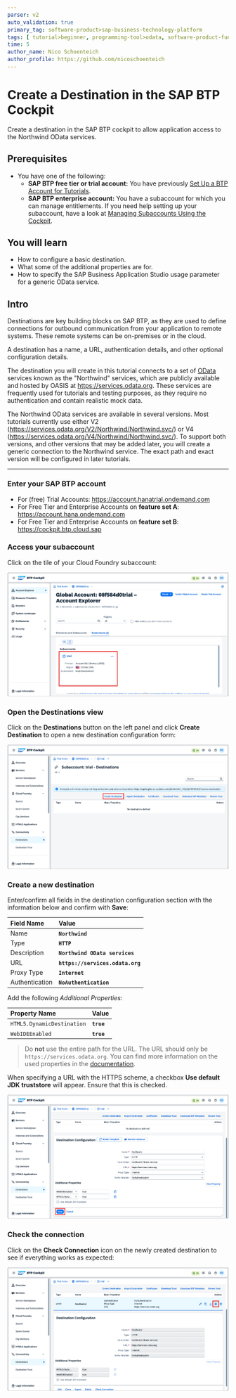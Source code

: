 ```yaml
---
parser: v2
auto_validation: true
primary_tag: software-product>sap-business-technology-platform
tags: [ tutorial>beginner, programming-tool>odata, software-product-function>sap-btp-cockpit, tutorial>free-tier]
time: 5
author_name: Nico Schoenteich
author_profile: https://github.com/nicoschoenteich
---
```


# Create a Destination in the SAP BTP Cockpit
<!-- description --> Create a destination in the SAP BTP cockpit to allow application access to the Northwind OData services.

## Prerequisites
- You have one of the following:
    - **SAP BTP free tier or trial account:** You have previously [Set Up a BTP Account for Tutorials](group.btp-setup).
    - **SAP BTP enterprise account:** You have a subaccount for which you can manage entitlements. If you need help setting up your subaccount, have a look at [Managing Subaccounts Using the Cockpit](https://help.sap.com/viewer/65de2977205c403bbc107264b8eccf4b/Cloud/en-US/55d0b6d8b96846b8ae93b85194df0944.html).


## You will learn
- How to configure a basic destination.
- What some of the additional properties are for.
- How to specify the SAP Business Application Studio usage parameter for a generic OData service.

## Intro
Destinations are key building blocks on SAP BTP, as they are used to define connections for outbound communication from your application to remote systems. These remote systems can be on-premises or in the cloud.

A destination has a name, a URL, authentication details, and other optional configuration details.

The destination you will create in this tutorial connects to a set of [OData](http://www.odata.org) services known as the "Northwind" services, which are publicly available and hosted by OASIS at <https://services.odata.org>. These services are frequently used for tutorials and testing purposes, as they require no authentication and contain realistic mock data.

The Northwind OData services are available in several versions. Most tutorials currently use either V2 (<https://services.odata.org/V2/Northwind/Northwind.svc/>) or V4 (<https://services.odata.org/V4/Northwind/Northwind.svc/>). To support both versions, and other versions that may be added later, you will create a generic connection to the Northwind service. The exact path and exact version will be configured in later tutorials.

---

### Enter your SAP BTP account

- For (free) Trial Accounts: <https://account.hanatrial.ondemand.com>
- For Free Tier and Enterprise Accounts on **feature set A**: <https://account.hana.ondemand.com>
- For Free Tier and Enterprise Accounts on **feature set B**: <https://cockpit.btp.cloud.sap>

### Access your subaccount

Click on the tile of your Cloud Foundry subaccount:

![subaccount](./subaccount.png)


### Open the Destinations view

Click on the **Destinations** button on the left panel and click **Create Destination** to open a new destination configuration form:

![destination](./destination.png)

### Create a new destination

Enter/confirm all fields in the destination configuration section with the information below and confirm with **Save**:

Field Name     | Value
:------------- | :-------------
Name           | **`Northwind`**
Type           | **`HTTP`**
Description    | **`Northwind OData services`**
URL            | **`https://services.odata.org`**
Proxy Type     | **`Internet`**
Authentication | **`NoAuthentication`**

Add the following *Additional Properties*:

Property Name     | Value
:------------- | :-------------
`HTML5.DynamicDestination`           | **`true`**
`WebIDEEnabled`           | **`true`**

> Do **not** use the entire path for the URL.  The URL should only be `https://services.odata.org`. You can find more information on the used properties in the [documentation](https://help.sap.com/docs/bas/sap-business-application-studio/connecting-to-external-systems).

When specifying a URL with the HTTPS scheme, a checkbox **Use default JDK truststore** will appear. Ensure that this is checked.

![new destination entered](./newdest.png)


### Check the connection

Click on the **Check Connection** icon on the newly created destination to see if everything works as expected:

![check destination function](./checkdest.png)

